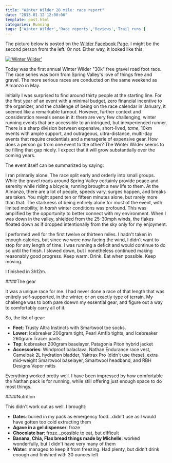 ```yaml
---
title: "Winter Wilder 20 mile: race report"
date: "2013-01-12 12:00:00"
template: post.html
categories: Running
tags: ['Winter Wilder','Race reports','Reviews','Trail runs']
---
```


The picture below is posted on the [Wilder Facebook Page](https://www.facebook.com/pages/Wilder-Foot-Races/267158519985689?fref=ts). I might be the second person from the left. Or not. Either way, it looked like this:

[!['Winter Wilder']({{urls.media}}/wilder.jpg "Winter Wilder")](https://www.facebook.com/pages/Wilder-Foot-Races/267158519985689?fref=ts)

Today was the first annual Winter Wilder "30k" free gravel road foot race. The race series was born from Spring Valley's love of things free and gravel. The more serious races are conducted on the same weekend as Almanzo in May. 

Initially I was surprised to find around thirty people at the starting line. For the first year of an event with a minimal budget, zero financial incentive to the organizer, and the challenge of being on the race calendar in January, it seemed like a remarkable turnout. However, further context and consideration reveals sense in it: there are very few challenging, winter running events that are accessible to an intrigued, but inexperienced runner. There is a sharp division between expensive, short-lived, *tame*, 10km events with ample support, and outrageous, ultra-distance, multi-day events that require credentials and a menagerie of expensive gear. How does a person go from one event to the other? The Winter Wilder seems to be filling that gap nicely. I expect that it will grow substantially over the coming years.

The event itself can be summarized by saying:

I ran primarily alone. The race split early and orderly into small groups. While the gravel roads around Spring Valley certainly provide peace and serenity while riding a bicycle, running brought a new life to them. At the Almanzo, there are a lot of people, speeds vary, surges happen, and breaks are taken. You might spend ten or fifteen minutes alone, but rarely more than that. The starkness of being entirely alone for most of the event, with limited mobility, in *harsh* winter conditions was profound. This was amplified by the opportunity to better connect with my environment. When I was down in the valley, shielded from the 25-30mph winds, the flakes floated down as if dropped intentionally from the sky only for my enjoyment. 

I performed well for the first twelve or thirteen miles. I hadn't taken in enough calories, but since we were now facing the wind, I didn't want to stop for any length of time. I was running a deficit and would continue to do so until the finish. I slowed down, but I nonetheless continued making reasonably good progress. Keep warm. Drink. Eat when possible. Keep moving.

I finished in 3h12m.

####The gear

It was a unique race for me. I had never done a race of that length that was enitrely self-supported, in the winter, or on exactly type of terrain. My challenge was to both pare doewn my essential gear, and figure out a way to comfortably carry all of it. 

So, the list of gear:

- **Feet**: Trusty Altra Instincts with Smartwool toe socks.
- **Lower**: Icebreaker 200gram tight, Pearl Amfib tights, and Icebreaker 260gram Tracer pants. 
- **Top**: Icebreaker 200gram baselayer, Patagonia Piton hybrid jacket 
- **Accessories**: Windproof balaclava, Nathan Endurance race vest, Camelbak 2L hydration bladder, Yaktrax Pro (didn't use these), extra mid-weight Smartwool baselayer, Smartwool headband, and RBH Designs Vapor mitts

Everything worked pretty well. I have been impressed by how comfortable the Nathan pack is for running, while still offering just enough space to do most things.

####Nutrition

This didn't work out as well. I brought:

- **Dates**: buried in my pack as emergency food…didn't use as I would have gotten too cold extracting them
- **Agave in a gel dispenser**: froze
- **Chocolate bar**: froze…possible to eat, but difficult
- **Banana, Chia, Flax bread things made by Michelle**: worked wonderfully, but I didn't have very many of them
- **Water**: managed to keep it from freezing. Had plenty, but didn't drink enough and finished with 30 ounces left

